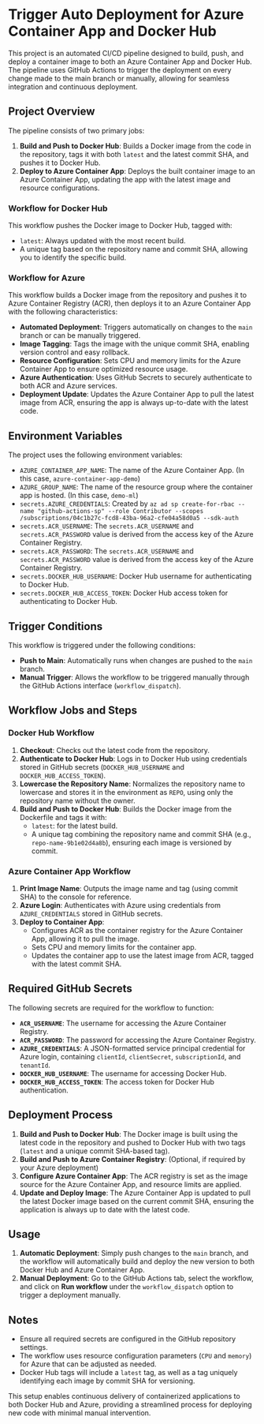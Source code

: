 # Trigger Auto Deployment for Azure Container App and Docker Hub

This project is an automated CI/CD pipeline designed to build, push, and deploy a container image to both an Azure Container App and Docker Hub. The pipeline uses GitHub Actions to trigger the deployment on every change made to the main branch or manually, allowing for seamless integration and continuous deployment.

## Project Overview

The pipeline consists of two primary jobs:

1. **Build and Push to Docker Hub**: Builds a Docker image from the code in the repository, tags it with both `latest` and the latest commit SHA, and pushes it to Docker Hub.
2. **Deploy to Azure Container App**: Deploys the built container image to an Azure Container App, updating the app with the latest image and resource configurations.

### Workflow for Docker Hub

This workflow pushes the Docker image to Docker Hub, tagged with:
- `latest`: Always updated with the most recent build.
- A unique tag based on the repository name and commit SHA, allowing you to identify the specific build.

### Workflow for Azure

This workflow builds a Docker image from the repository and pushes it to Azure Container Registry (ACR), then deploys it to an Azure Container App with the following characteristics:

- **Automated Deployment**: Triggers automatically on changes to the `main` branch or can be manually triggered.
- **Image Tagging**: Tags the image with the unique commit SHA, enabling version control and easy rollback.
- **Resource Configuration**: Sets CPU and memory limits for the Azure Container App to ensure optimized resource usage.
- **Azure Authentication**: Uses GitHub Secrets to securely authenticate to both ACR and Azure services.
- **Deployment Update**: Updates the Azure Container App to pull the latest image from ACR, ensuring the app is always up-to-date with the latest code.


## Environment Variables

The project uses the following environment variables:

- `AZURE_CONTAINER_APP_NAME`: The name of the Azure Container App. (In this case, `azure-container-app-demo`)
- `AZURE_GROUP_NAME`: The name of the resource group where the container app is hosted. (In this case, `demo-ml`)
- `secrets.AZURE_CREDENTIALS`: Created by `az ad sp create-for-rbac --name "github-actions-sp" --role Contributor --scopes /subscriptions/04c1b27c-fcd8-43ba-96a2-cfe04a58d0a5 --sdk-auth`
- `secrets.ACR_USERNAME`: The `secrets.ACR_USERNAME` and `secrets.ACR_PASSWORD` value is derived from the access key of the Azure Container Registry.
- `secrets.ACR_PASSWORD`: The `secrets.ACR_USERNAME` and `secrets.ACR_PASSWORD` value is derived from the access key of the Azure Container Registry.
- `secrets.DOCKER_HUB_USERNAME`: Docker Hub username for authenticating to Docker Hub.
- `secrets.DOCKER_HUB_ACCESS_TOKEN`: Docker Hub access token for authenticating to Docker Hub.

## Trigger Conditions

This workflow is triggered under the following conditions:

- **Push to Main**: Automatically runs when changes are pushed to the `main` branch.
- **Manual Trigger**: Allows the workflow to be triggered manually through the GitHub Actions interface (`workflow_dispatch`).

## Workflow Jobs and Steps

### Docker Hub Workflow

1. **Checkout**: Checks out the latest code from the repository.
2. **Authenticate to Docker Hub**: Logs in to Docker Hub using credentials stored in GitHub secrets (`DOCKER_HUB_USERNAME` and `DOCKER_HUB_ACCESS_TOKEN`).
3. **Lowercase the Repository Name**: Normalizes the repository name to lowercase and stores it in the environment as `REPO`, using only the repository name without the owner.
4. **Build and Push to Docker Hub**: Builds the Docker image from the Dockerfile and tags it with:
   - `latest`: for the latest build.
   - A unique tag combining the repository name and commit SHA (e.g., `repo-name-9b1e02d4a8b`), ensuring each image is versioned by commit.

### Azure Container App Workflow

1. **Print Image Name**: Outputs the image name and tag (using commit SHA) to the console for reference.
2. **Azure Login**: Authenticates with Azure using credentials from `AZURE_CREDENTIALS` stored in GitHub secrets.
3. **Deploy to Container App**:
   - Configures ACR as the container registry for the Azure Container App, allowing it to pull the image.
   - Sets CPU and memory limits for the container app.
   - Updates the container app to use the latest image from ACR, tagged with the latest commit SHA.

## Required GitHub Secrets

The following secrets are required for the workflow to function:

- **`ACR_USERNAME`**: The username for accessing the Azure Container Registry.
- **`ACR_PASSWORD`**: The password for accessing the Azure Container Registry.
- **`AZURE_CREDENTIALS`**: A JSON-formatted service principal credential for Azure login, containing `clientId`, `clientSecret`, `subscriptionId`, and `tenantId`.
- **`DOCKER_HUB_USERNAME`**: The username for accessing Docker Hub.
- **`DOCKER_HUB_ACCESS_TOKEN`**: The access token for Docker Hub authentication.

## Deployment Process

1. **Build and Push to Docker Hub**: The Docker image is built using the latest code in the repository and pushed to Docker Hub with two tags (`latest` and a unique commit SHA-based tag).
2. **Build and Push to Azure Container Registry**: (Optional, if required by your Azure deployment)
3. **Configure Azure Container App**: The ACR registry is set as the image source for the Azure Container App, and resource limits are applied.
4. **Update and Deploy Image**: The Azure Container App is updated to pull the latest Docker image based on the current commit SHA, ensuring the application is always up to date with the latest code.

## Usage

1. **Automatic Deployment**: Simply push changes to the `main` branch, and the workflow will automatically build and deploy the new version to both Docker Hub and Azure Container App.
2. **Manual Deployment**: Go to the GitHub Actions tab, select the workflow, and click on **Run workflow** under the `workflow_dispatch` option to trigger a deployment manually.

## Notes

- Ensure all required secrets are configured in the GitHub repository settings.
- The workflow uses resource configuration parameters (`CPU` and `memory`) for Azure that can be adjusted as needed.
- Docker Hub tags will include a `latest` tag, as well as a tag uniquely identifying each image by commit SHA for versioning.

This setup enables continuous delivery of containerized applications to both Docker Hub and Azure, providing a streamlined process for deploying new code with minimal manual intervention.
